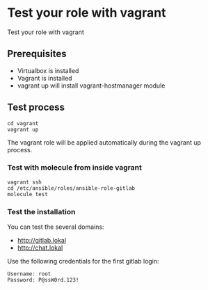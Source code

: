 # Test your role with vagrant

Test your role with vagrant

## Prerequisites

* Virtualbox is installed
* Vagrant is installed
* vagrant up will install vagrant-hostmanager module

## Test process

```
cd vagrant
vagrant up
```

The vagrant role will be applied automatically during the vagrant up process.

### Test with molecule from inside vagrant

```
vagrant ssh
cd /etc/ansible/roles/ansible-role-gitlab
molecule test
```

### Test the installation

You can test the several domains:

* http://gitlab.lokal
* http://chat.lokal

Use the following credentials for the first gitlab login:

```
Username: root
Password: P@ssW0rd.123!
```
